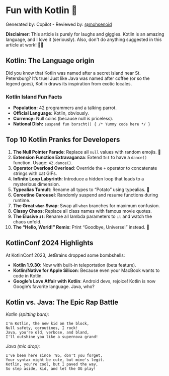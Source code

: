 # Fun with Kotlin 🎉
Generated by: Copilot - Reviewed by: [@mohsenoid](https://twitter.com/@mohsenoid)

**Disclaimer**: This article is purely for laughs and giggles. Kotlin is an amazing language, and I love it (seriously). Also, don't do anything suggested in this article at work! 🎩🤖

## Kotlin: The Language origin

Did you know that Kotlin was named after a secret island near St. Petersburg? It’s true! Just like Java was named after coffee (or so the legend goes), Kotlin draws its inspiration from exotic locales.

### Kotlin Island Fun Facts

- **Population:** 42 programmers and a talking parrot.
- **Official Language:** Kotlin, obviously.
- **Currency:** Null coins (because null is priceless).
- **National Dish:** `suspend fun borscht() { /* Yummy code here */ }`


## Top 10 Kotlin Pranks for Developers

1. **The Null Pointer Parade**: Replace all `null` values with random emojis. 🤪
2. **Extension Function Extravaganza**: Extend `Int` to have a `dance()` function. Usage: `42.dance()`.
3. **Operator Overload Overload**: Override the `+` operator to concatenate strings with cat GIFs.
4. **Infinite Loop Labyrinth**: Introduce a hidden loop that leads to a mysterious dimension.
5. **Typealias Tumult**: Rename all types to “Potato” using typealias. 🥔
6. **Coroutine Carousel**: Randomly suspend and resume functions during runtime.
7. **The Great `when` Swap**: Swap all `when` branches for maximum confusion.
8. **Classy Chaos**: Replace all class names with famous movie quotes.
9. **The Elusive `it`**: Rename all lambda parameters to `it` and watch the chaos unfold.
10. **The “Hello, World!” Remix**: Print “Goodbye, Universe!” instead. 🌌


## KotlinConf 2024 Highlights

At KotlinConf 2023, JetBrains dropped some bombshells:

- **Kotlin 1.9.30**: Now with built-in teleportation (beta feature).
- **Kotlin/Native for Apple Silicon**: Because even your MacBook wants to code in Kotlin.
- **Google’s Love Affair with Kotlin**: Android devs, rejoice! Kotlin is now Google’s favorite language. Java, who?


## Kotlin vs. Java: The Epic Rap Battle

*Kotlin (spitting bars):*

```
I'm Kotlin, the new kid on the block,
Null safety, coroutines, I rock!
Java, you're old, verbose, and bland,
I'll outshine you like a supernova grand!
```

*Java (mic drop):*

```
I've been here since '95, don't you forget,
Your syntax might be cute, but mine's legit.
Kotlin, you're cool, but I paved the way,
So step aside, kid, and let the OG play!
```
